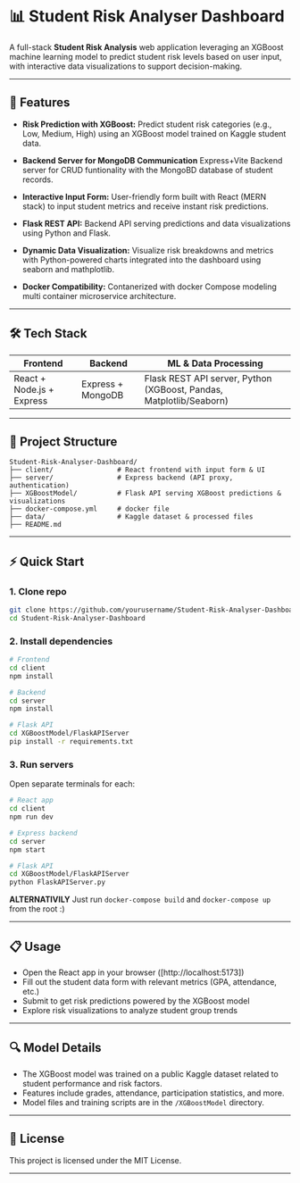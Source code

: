 # 📊 Student Risk Analyser Dashboard

A full-stack **Student Risk Analysis** web application leveraging an XGBoost machine learning model to predict student risk levels based on user input, with interactive data visualizations to support decision-making.

---

## 🚀 Features

* **Risk Prediction with XGBoost:**
  Predict student risk categories (e.g., Low, Medium, High) using an XGBoost model trained on Kaggle student data.

* **Backend Server for MongoDB Communication**
  Express+Vite Backend server for CRUD funtionality with the MongoBD database of student records.
  
* **Interactive Input Form:**
  User-friendly form built with React (MERN stack) to input student metrics and receive instant risk predictions.

* **Flask REST API:**
  Backend API serving predictions and data visualizations using Python and Flask.

* **Dynamic Data Visualization:**
  Visualize risk breakdowns and metrics with Python-powered charts integrated into the dashboard using seaborn and mathplotlib.

* **Docker Compatibility:**
   Contanerized with docker Compose modeling multi container microservice architecture.

---

## 🛠 Tech Stack

| Frontend                  | Backend               | ML & Data Processing                                                 |
| ------------------------- | --------------------- | ---------------------------------------------------------------------|
| React + Node.js + Express |  Express + MongoDB    | Flask REST API server, Python (XGBoost, Pandas, Matplotlib/Seaborn)  |

---

## 📂 Project Structure

```
Student-Risk-Analyser-Dashboard/
├── client/                # React frontend with input form & UI
├── server/                # Express backend (API proxy, authentication)
├── XGBoostModel/          # Flask API serving XGBoost predictions & visualizations
├── docker-compose.yml     # docker file
├── data/                  # Kaggle dataset & processed files
├── README.md
```

---

## ⚡ Quick Start

### 1. Clone repo

```bash
git clone https://github.com/yourusername/Student-Risk-Analyser-Dashboard.git
cd Student-Risk-Analyser-Dashboard
```

### 2. Install dependencies

```bash
# Frontend
cd client
npm install

# Backend
cd server
npm install

# Flask API
cd XGBoostModel/FlaskAPIServer
pip install -r requirements.txt
```

### 3. Run servers

Open separate terminals for each:

```bash
# React app
cd client
npm run dev

# Express backend
cd server
npm start

# Flask API
cd XGBoostModel/FlaskAPIServer
python FlaskAPIServer.py
```
**ALTERNATIVILY**
Just run ``` docker-compose build ``` and ```docker-compose up ``` from the root :)

---

## 📋 Usage

* Open the React app in your browser ([http://localhost:5173])
* Fill out the student data form with relevant metrics (GPA, attendance, etc.)
* Submit to get risk predictions powered by the XGBoost model
* Explore risk visualizations to analyze student group trends

---

## 🔍 Model Details

* The XGBoost model was trained on a public Kaggle dataset related to student performance and risk factors.
* Features include grades, attendance, participation statistics, and more.
* Model files and training scripts are in the `/XGBoostModel` directory.

---

## 📜 License

This project is licensed under the MIT License.

---
